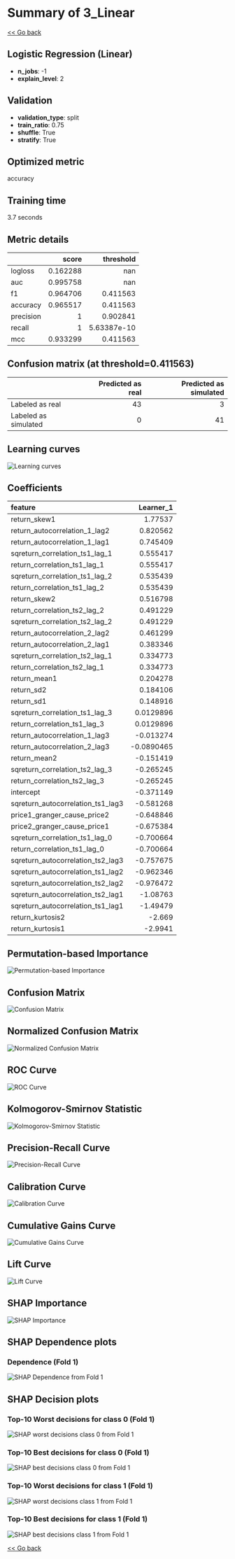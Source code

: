 # Summary of 3_Linear

[<< Go back](../README.md)


## Logistic Regression (Linear)
- **n_jobs**: -1
- **explain_level**: 2

## Validation
 - **validation_type**: split
 - **train_ratio**: 0.75
 - **shuffle**: True
 - **stratify**: True

## Optimized metric
accuracy

## Training time

3.7 seconds

## Metric details
|           |    score |     threshold |
|:----------|---------:|--------------:|
| logloss   | 0.162288 | nan           |
| auc       | 0.995758 | nan           |
| f1        | 0.964706 |   0.411563    |
| accuracy  | 0.965517 |   0.411563    |
| precision | 1        |   0.902841    |
| recall    | 1        |   5.63387e-10 |
| mcc       | 0.933299 |   0.411563    |


## Confusion matrix (at threshold=0.411563)
|                      |   Predicted as real |   Predicted as simulated |
|:---------------------|--------------------:|-------------------------:|
| Labeled as real      |                  43 |                        3 |
| Labeled as simulated |                   0 |                       41 |

## Learning curves
![Learning curves](learning_curves.png)

## Coefficients
| feature                           |   Learner_1 |
|:----------------------------------|------------:|
| return_skew1                      |   1.77537   |
| return_autocorrelation_1_lag2     |   0.820562  |
| return_autocorrelation_1_lag1     |   0.745409  |
| sqreturn_correlation_ts1_lag_1    |   0.555417  |
| return_correlation_ts1_lag_1      |   0.555417  |
| sqreturn_correlation_ts1_lag_2    |   0.535439  |
| return_correlation_ts1_lag_2      |   0.535439  |
| return_skew2                      |   0.516798  |
| return_correlation_ts2_lag_2      |   0.491229  |
| sqreturn_correlation_ts2_lag_2    |   0.491229  |
| return_autocorrelation_2_lag2     |   0.461299  |
| return_autocorrelation_2_lag1     |   0.383346  |
| sqreturn_correlation_ts2_lag_1    |   0.334773  |
| return_correlation_ts2_lag_1      |   0.334773  |
| return_mean1                      |   0.204278  |
| return_sd2                        |   0.184106  |
| return_sd1                        |   0.148916  |
| sqreturn_correlation_ts1_lag_3    |   0.0129896 |
| return_correlation_ts1_lag_3      |   0.0129896 |
| return_autocorrelation_1_lag3     |  -0.013274  |
| return_autocorrelation_2_lag3     |  -0.0890465 |
| return_mean2                      |  -0.151419  |
| sqreturn_correlation_ts2_lag_3    |  -0.265245  |
| return_correlation_ts2_lag_3      |  -0.265245  |
| intercept                         |  -0.371149  |
| sqreturn_autocorrelation_ts1_lag3 |  -0.581268  |
| price1_granger_cause_price2       |  -0.648846  |
| price2_granger_cause_price1       |  -0.675384  |
| sqreturn_correlation_ts1_lag_0    |  -0.700664  |
| return_correlation_ts1_lag_0      |  -0.700664  |
| sqreturn_autocorrelation_ts2_lag3 |  -0.757675  |
| sqreturn_autocorrelation_ts1_lag2 |  -0.962346  |
| sqreturn_autocorrelation_ts2_lag2 |  -0.976472  |
| sqreturn_autocorrelation_ts2_lag1 |  -1.08763   |
| sqreturn_autocorrelation_ts1_lag1 |  -1.49479   |
| return_kurtosis2                  |  -2.669     |
| return_kurtosis1                  |  -2.9941    |


## Permutation-based Importance
![Permutation-based Importance](permutation_importance.png)
## Confusion Matrix

![Confusion Matrix](confusion_matrix.png)


## Normalized Confusion Matrix

![Normalized Confusion Matrix](confusion_matrix_normalized.png)


## ROC Curve

![ROC Curve](roc_curve.png)


## Kolmogorov-Smirnov Statistic

![Kolmogorov-Smirnov Statistic](ks_statistic.png)


## Precision-Recall Curve

![Precision-Recall Curve](precision_recall_curve.png)


## Calibration Curve

![Calibration Curve](calibration_curve_curve.png)


## Cumulative Gains Curve

![Cumulative Gains Curve](cumulative_gains_curve.png)


## Lift Curve

![Lift Curve](lift_curve.png)



## SHAP Importance
![SHAP Importance](shap_importance.png)

## SHAP Dependence plots

### Dependence (Fold 1)
![SHAP Dependence from Fold 1](learner_fold_0_shap_dependence.png)

## SHAP Decision plots

### Top-10 Worst decisions for class 0 (Fold 1)
![SHAP worst decisions class 0 from Fold 1](learner_fold_0_shap_class_0_worst_decisions.png)
### Top-10 Best decisions for class 0 (Fold 1)
![SHAP best decisions class 0 from Fold 1](learner_fold_0_shap_class_0_best_decisions.png)
### Top-10 Worst decisions for class 1 (Fold 1)
![SHAP worst decisions class 1 from Fold 1](learner_fold_0_shap_class_1_worst_decisions.png)
### Top-10 Best decisions for class 1 (Fold 1)
![SHAP best decisions class 1 from Fold 1](learner_fold_0_shap_class_1_best_decisions.png)

[<< Go back](../README.md)
